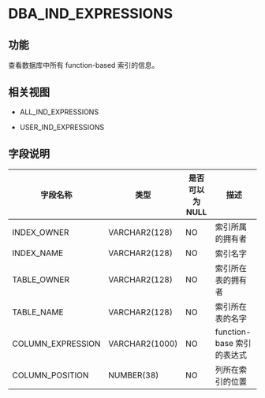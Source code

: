 DBA_IND_EXPRESSIONS 
========================================



功能 
-----------

查看数据库中所有 function-based 索引的信息。

相关视图 
-------------

* ALL_IND_EXPRESSIONS

  

* USER_IND_EXPRESSIONS

  




字段说明 
-------------



|     **字段名称**      |     **类型**     | **是否可以为 NULL** |        **描述**        |
|-------------------|----------------|----------------|----------------------|
| INDEX_OWNER       | VARCHAR2(128)  | NO             | 索引所属的拥有者             |
| INDEX_NAME        | VARCHAR2(128)  | NO             | 索引名字                 |
| TABLE_OWNER       | VARCHAR2(128)  | NO             | 索引所在表的拥有者            |
| TABLE_NAME        | VARCHAR2(128)  | NO             | 索引所在表的名字             |
| COLUMN_EXPRESSION | VARCHAR2(1000) | NO             | function-base 索引的表达式 |
| COLUMN_POSITION   | NUMBER(38)     | NO             | 列所在索引的位置             |



